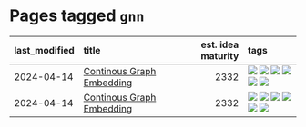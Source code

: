 # Pages tagged `gnn`

|last_modified|title|est. idea maturity|tags
|:---|:---|---:|:---|
|2024-04-14|[Continous Graph Embedding](../semantic_space_geometry.md)|2332|[![](https://img.shields.io/badge/tag-differential_geometry-b08442)](../tags/differential_geometry.md) [![](https://img.shields.io/badge/tag-experimental-496a1)](../tags/experimental.md) [![](https://img.shields.io/badge/tag-gnn-e6ab9)](../tags/gnn.md) [![](https://img.shields.io/badge/tag-ricci_tensor-abf295)](../tags/ricci_tensor.md) [![](https://img.shields.io/badge/tag-riemannian_geometry-97a75e)](../tags/riemannian_geometry.md) [![](https://img.shields.io/badge/tag-topology-29349d)](../tags/topology.md)|
|2024-04-14|[Continous Graph Embedding](../continuous_graph_embedding.md)|2332|[![](https://img.shields.io/badge/tag-differential_geometry-b08442)](../tags/differential_geometry.md) [![](https://img.shields.io/badge/tag-experimental-496a1)](../tags/experimental.md) [![](https://img.shields.io/badge/tag-gnn-e6ab9)](../tags/gnn.md) [![](https://img.shields.io/badge/tag-ricci_tensor-abf295)](../tags/ricci_tensor.md) [![](https://img.shields.io/badge/tag-riemannian_geometry-97a75e)](../tags/riemannian_geometry.md) [![](https://img.shields.io/badge/tag-topology-29349d)](../tags/topology.md)|